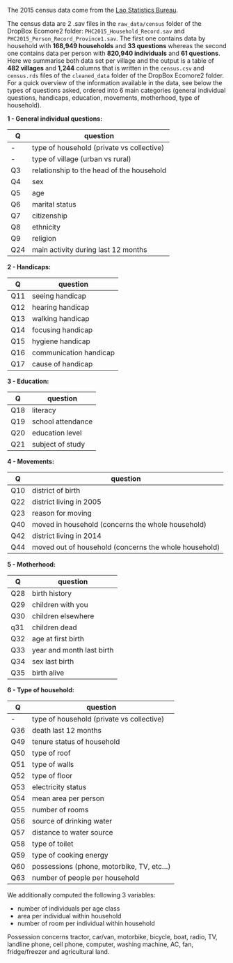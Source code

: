 
<!--
IMAGES:
Insert them with: ![alt text](image.png)
You can also resize them if needed: convert image.png -resize 50% image.png
If you want to center the image, go through HTML code:
<div style="text-align:center"><img src ="image.png"/></div>

REFERENCES:
For references: Put all the bibTeX references in the file "references.bib"
in the current folder and cite the references as @key or [@key] in the text.
Uncomment the bibliography field in the above header and put a "References"
title wherever you want to display the reference list.
-->

The 2015 census data come from the [Lao Statistics
Bureau](https://www.lsb.gov.la).

The census data are 2 .sav files in the `raw_data/census` folder of the
DropBox Ecomore2 folder: `PHC2015_Household_Record.sav` and
`PHC2015_Person_Record_Province1.sav`. The first one contains data by
household with **168,949 households** and **33 questions** whereas the
second one contains data per person with **820,940 individuals** and
**61 questions**. Here we summarise both data set per village and the
output is a table of **482 villages** and **1,244** columns that is
written in the `census.csv` and `census.rds` files of the `cleaned_data`
folder of the DropBox Ecomore2 folder. For a quick overview of the
information available in the data, see below the types of questions
asked, ordered into 6 main categories (general individual questions,
handicaps, education, movements, motherhood, type of household).

**1 - General individual questions:**

| Q   | question                                  |
| --- | ----------------------------------------- |
| \-  | type of household (private vs collective) |
| \-  | type of village (urban vs rural)          |
| Q3  | relationship to the head of the household |
| Q4  | sex                                       |
| Q5  | age                                       |
| Q6  | marital status                            |
| Q7  | citizenship                               |
| Q8  | ethnicity                                 |
| Q9  | religion                                  |
| Q24 | main activity during last 12 months       |

**2 - Handicaps:**

| Q   | question               |
| --- | ---------------------- |
| Q11 | seeing handicap        |
| Q12 | hearing handicap       |
| Q13 | walking handicap       |
| Q14 | focusing handicap      |
| Q15 | hygiene handicap       |
| Q16 | communication handicap |
| Q17 | cause of handicap      |

**3 - Education:**

| Q   | question          |
| --- | ----------------- |
| Q18 | literacy          |
| Q19 | school attendance |
| Q20 | education level   |
| Q21 | subject of study  |

**4 - Movements:**

| Q   | question                                              |
| --- | ----------------------------------------------------- |
| Q10 | district of birth                                     |
| Q22 | district living in 2005                               |
| Q23 | reason for moving                                     |
| Q40 | moved in household (concerns the whole household)     |
| Q42 | district living in 2014                               |
| Q44 | moved out of household (concerns the whole household) |

**5 - Motherhood:**

| Q   | question                  |
| --- | ------------------------- |
| Q28 | birth history             |
| Q29 | children with you         |
| Q30 | children elsewhere        |
| q31 | children dead             |
| Q32 | age at first birth        |
| Q33 | year and month last birth |
| Q34 | sex last birth            |
| Q35 | birth alive               |

**6 - Type of household:**

| Q   | question                                  |
| --- | ----------------------------------------- |
| \-  | type of household (private vs collective) |
| Q36 | death last 12 months                      |
| Q49 | tenure status of household                |
| Q50 | type of roof                              |
| Q51 | type of walls                             |
| Q52 | type of floor                             |
| Q53 | electricity status                        |
| Q54 | mean area per person                      |
| Q55 | number of rooms                           |
| Q56 | source of drinking water                  |
| Q57 | distance to water source                  |
| Q58 | type of toilet                            |
| Q59 | type of cooking energy                    |
| Q60 | possessions (phone, motorbike, TV, etc…)  |
| Q63 | number of people per household            |

We additionally computed the following 3 variables:

  - number of individuals per age class
  - area per individual within household
  - number of room per individual within household

Possession concerns tractor, car/van, motorbike, bicycle, boat, radio,
TV, landline phone, cell phone, computer, washing machine, AC, fan,
fridge/freezer and agricultural land.
